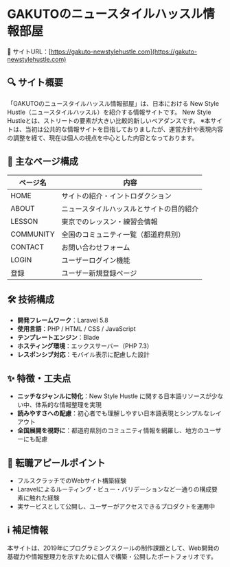 # GAKUTOのニュースタイルハッスル情報部屋

📍 サイトURL：[https://gakuto-newstylehustle.com](https://gakuto-newstylehustle.com)


## 🔍 サイト概要

「GAKUTOのニュースタイルハッスル情報部屋」は、日本における New Style Hustle（ニュースタイルハッスル）を紹介する情報サイトです。
New Style Hustleとは、ストリートの要素が大きい比較的新しいペアダンスです。
※本サイトは、当初は公共的な情報サイトを目指しておりましたが、運営方針や表現内容の調整を経て、現在は個人の視点を中心とした内容となっております。


## 🧭 主なページ構成

| ページ名   | 内容 |
|------------|------|
| HOME       | サイトの紹介・イントロダクション |
| ABOUT      | ニュースタイルハッスルとサイトの目的紹介 |
| LESSON     | 東京でのレッスン・練習会情報 |
| COMMUNITY  | 全国のコミュニティ一覧（都道府県別） |
| CONTACT    | お問い合わせフォーム |
| LOGIN      | ユーザーログイン機能 |
| 登録        | ユーザー新規登録ページ |


## 🛠 技術構成

- **開発フレームワーク**：Laravel 5.8  
- **使用言語**：PHP / HTML / CSS / JavaScript  
- **テンプレートエンジン**：Blade  
- **ホスティング環境**：エックスサーバー（PHP 7.3）  
- **レスポンシブ対応**：モバイル表示に配慮した設計


## ✨ 特徴・工夫点

- **ニッチなジャンルに特化**：New Style Hustle に関する日本語リソースが少ない中、体系的な情報整理を実現  
- **読みやすさへの配慮**：初心者でも理解しやすい日本語表現とシンプルなレイアウト  
- **全国展開を視野に**：都道府県別のコミュニティ情報を網羅し、地方のユーザーにも配慮  


## 🚀 転職アピールポイント

- フルスクラッチでのWebサイト構築経験  
- Laravelによるルーティング・ビュー・バリデーションなど一通りの構成要素に触れた経験  
- 実サービスとして公開し、ユーザーがアクセスできるプロダクトを運用中


## ℹ️ 補足情報

本サイトは、2019年にプログラミングスクールの制作課題として、Web開発の基礎力や情報整理力を示すために個人で構築・公開したポートフォリオです。
